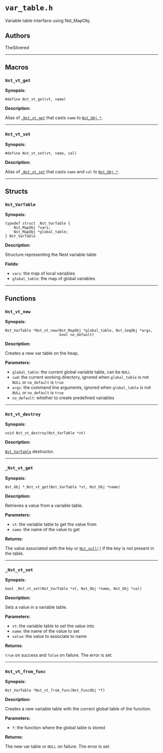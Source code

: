 # `var_table.h`

Variable table interface using Nst_MapObj.

## Authors

TheSilvered

---

## Macros

### `Nst_vt_get`

**Synopsis:**

```better-c
#define Nst_vt_get(vt, name)
```

**Description:**

Alias of [`_Nst_vt_get`](c_api-var_table.md#_nst_vt_get) that casts `name` to
[`Nst_Obj *`](c_api-obj.md#nst_obj).

---

### `Nst_vt_set`

**Synopsis:**

```better-c
#define Nst_vt_set(vt, name, val)
```

**Description:**

Alias of [`_Nst_vt_set`](c_api-var_table.md#_nst_vt_set) that casts `name` and
`val` to [`Nst_Obj *`](c_api-obj.md#nst_obj).

---

## Structs

### `Nst_VarTable`

**Synopsis:**

```better-c
typedef struct _Nst_VarTable {
    Nst_MapObj *vars;
    Nst_MapObj *global_table;
} Nst_VarTable
```

**Description:**

Structure representing the Nest variable table

**Fields:**

- `vars`: the map of local variables
- `global_table`: the map of global variables

---

## Functions

### `Nst_vt_new`

**Synopsis:**

```better-c
Nst_VarTable *Nst_vt_new(Nst_MapObj *global_table, Nst_SeqObj *args,
                         bool no_default)
```

**Description:**

Creates a new var table on the heap.

**Parameters:**

- `global_table`: the current global variable table, can be `NULL`
- `cwd`: the current working directory, ignored when `global_table` is not
  `NULL` or `no_default` is `true`
- `args`: the command line arguments, ignored when `global_table` is not `NULL`
  or `no_default` is `true`
- `no_default`: whether to create predefined variables

---

### `Nst_vt_destroy`

**Synopsis:**

```better-c
void Nst_vt_destroy(Nst_VarTable *vt)
```

**Description:**

[`Nst_VarTable`](c_api-var_table.md#nst_vartable) destructor.

---

### `_Nst_vt_get`

**Synopsis:**

```better-c
Nst_Obj *_Nst_vt_get(Nst_VarTable *vt, Nst_Obj *name)
```

**Description:**

Retrieves a value from a variable table.

**Parameters:**

- `vt`: the variable table to get the value from
- `name`: the name of the value to get

**Returns:**

The value associated with the key or
[`Nst_null()`](c_api-global_consts.md#nst_null) if the key is not present in the
table.

---

### `_Nst_vt_set`

**Synopsis:**

```better-c
bool _Nst_vt_set(Nst_VarTable *vt, Nst_Obj *name, Nst_Obj *val)
```

**Description:**

Sets a value in a variable table.

**Parameters:**

- `vt`: the variable table to set the value into
- `name`: the name of the value to set
- `value`: the value to associate to name

**Returns:**

`true` on success and `false` on failure. The error is set.

---

### `Nst_vt_from_func`

**Synopsis:**

```better-c
Nst_VarTable *Nst_vt_from_func(Nst_FuncObj *f)
```

**Description:**

Creates a new variable table with the correct global table of the function.

**Parameters:**

- `f`: the function where the global table is stored

**Returns:**

The new var table or `NULL` on failure. The error is set.
